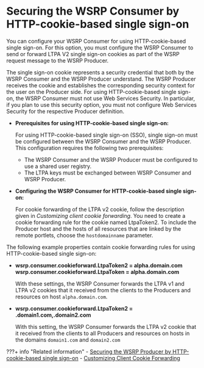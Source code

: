 # Securing the WSRP Consumer by HTTP-cookie-based single sign-on

You can configure your WSRP Consumer for using HTTP-cookie-based single sign-on. For this option, you must configure the WSRP Consumer to send or forward LTPA V2 single sign-on cookies as part of the WSRP request message to the WSRP Producer.

The single sign-on cookie represents a security credential that both by the WSRP Consumer and the WSRP Producer understand. The WSRP Producer receives the cookie and establishes the corresponding security context for the user on the Producer side. For using HTTP-cookie-based single sign-on, the WSRP Consumer must not use Web Services Security. In particular, if you plan to use this security option, you must not configure Web Services Security for the respective Producer definition.

-   **Prerequisites for using HTTP-cookie-based single sign-on:**

    For using HTTP-cookie-based single sign-on (SSO), single sign-on must be configured between the WSRP Consumer and the WSRP Producer. This configuration requires the following two prerequisites:

    -   The WSRP Consumer and the WSRP Producer must be configured to use a shared user registry.
    -   The LTPA keys must be exchanged between WSRP Consumer and WSRP Producer.
-   **Configuring the WSRP Consumer for HTTP-cookie-based single sign-on:**

    For cookie forwarding of the LTPA v2 cookie, follow the description given in *Customizing client cookie forwarding*. You need to create a cookie forwarding rule for the cookie named LtpaToken2. To include the Producer host and the hosts of all resources that are linked by the remote portlets, choose the `hostdomainname` parameter.


The following example properties contain cookie forwarding rules for using HTTP-cookie-based single sign-on:

-   **wsrp.consumer.cookieforward.LtpaToken2 = alpha.domain.com wsrp.consumer.cookieforward.LtpaToken = alpha.domain.com**

    With these settings, the WSRP Consumer forwards the LTPA v1 and LTPA v2 cookies that it received from the clients to the Producers and resources on host `alpha.domain.com`.

-   **wsrp.consumer.cookieforward.LtpaToken2 = .domain1.com,.domain2.com**

    With this setting, the WSRP Consumer forwards the LTPA v2 cookie that it received from the clients to all Producers and resources on hosts in the domains `domain1.com` and `domain2.com`



???+ info "Related information"
    -   [Securing the WSRP Producer by HTTP-cookie-based single sign-on](../../../../../../../extend_dx/development_tools/wsrp/portal_wsrp_producer/securing_wsrp_prod_portal/cfg_security_producer_portal/wsrpt_prod_sec_ws_http_cb_sso.md)
    -   [Customizing Client Cookie Forwarding](../../../../../../../extend_dx/development_tools/wsrp/portal_wsrp_consumer/customizing_wsrp_cfg_consumer_portal/wsrpc_clnt_cook_frwrd.md)

